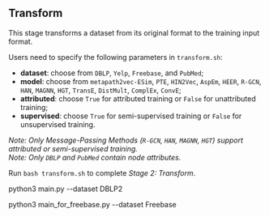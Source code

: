 ## Transform

This stage transforms a dataset from its original format to the training input format.

Users need to specify the following parameters in ```transform.sh```:
- **dataset**: choose from ```DBLP```, ```Yelp```, ```Freebase```, and ```PubMed```;
- **model**: choose from ```metapath2vec-ESim```, ```PTE```, ```HIN2Vec```, ```AspEm```, ```HEER```, ```R-GCN```, ```HAN```, ```MAGNN```, ```HGT```, ```TransE```, ```DistMult```, ```ComplEx```, ```ConvE```;
- **attributed**: choose ```True``` for attributed training or ```False``` for unattributed training;
- **supervised**: choose ```True``` for semi-supervised training or ```False``` for unsupervised training.

*Note: Only Message-Passing Methods (```R-GCN```, ```HAN```, ```MAGNN```, ```HGT```) support attributed or semi-supervised training.* <br /> 
*Note: Only ```DBLP``` and ```PubMed``` contain node attributes.*

Run ```bash transform.sh``` to complete *Stage 2: Transform*.

python3 main.py --dataset DBLP2

python3 main_for_freebase.py --dataset Freebase